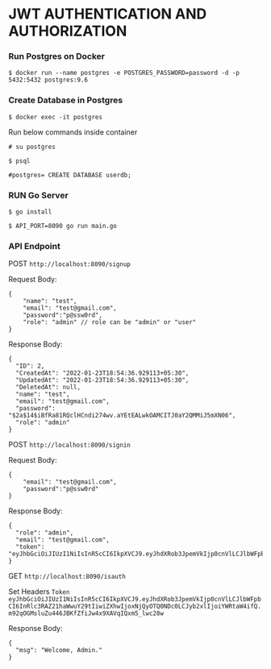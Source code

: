 # JWT AUTHENTICATION AND AUTHORIZATION

### Run Postgres on Docker

`$ docker run --name postgres -e POSTGRES_PASSWORD=password -d -p 5432:5432 postgres:9.6`

### Create Database in Postgres

`$ docker exec -it postgres`

Run below commands inside container

`# su postgres`

`$ psql`

`#postgres= CREATE DATABASE userdb;`

### RUN Go Server

`$ go install`

`$ API_PORT=8090 go run main.go`

### API Endpoint

POST `http://localhost:8090/signup`

Request Body:

```
{
	"name": "test",
	"email": "test@gmail.com",
	"password":"p@ssw0rd",
	"role": "admin" // role can be "admin" or "user"
}
```

Response Body:

```
{
  "ID": 2,
  "CreatedAt": "2022-01-23T18:54:36.929113+05:30",
  "UpdatedAt": "2022-01-23T18:54:36.929113+05:30",
  "DeletedAt": null,
  "name": "test",
  "email": "test@gmail.com",
  "password": "$2a$14$iBfRa81RQclHCndi274wv.aYEtEALwkOAMCITJ0aY2QMMiJ5mXN06",
  "role": "admin"
}
```

POST `http://localhost:8090/signin`

Request Body:

```
{
	"email": "test@gmail.com",
	"password":"p@ssw0rd"
}
```

Response Body:

```
{
  "role": "admin",
  "email": "test@gmail.com",
  "token": "eyJhbGciOiJIUzI1NiIsInR5cCI6IkpXVCJ9.eyJhdXRob3JpemVkIjp0cnVlLCJlbWFpbCI6InRlc3RAZ21haWwuY29tIiwiZXhwIjoxNjQyOTQ0NDc0LCJyb2xlIjoiYWRtaW4ifQ.m92qOGMsluZu446JBKfZfiJw4x9XAVqIQxm5_lwc28w"
}
```

GET `http://localhost:8090/isauth`

Set Headers `Token eyJhbGciOiJIUzI1NiIsInR5cCI6IkpXVCJ9.eyJhdXRob3JpemVkIjp0cnVlLCJlbWFpbCI6InRlc3RAZ21haWwuY29tIiwiZXhwIjoxNjQyOTQ0NDc0LCJyb2xlIjoiYWRtaW4ifQ.m92qOGMsluZu446JBKfZfiJw4x9XAVqIQxm5_lwc28w`

Response Body:

```
{
  "msg": "Welcome, Admin."
}
```
